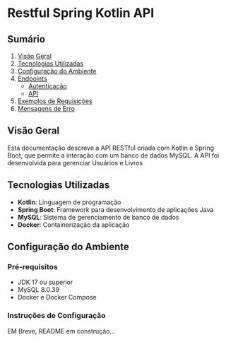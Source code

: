 # Restful Spring Kotlin API

## Sumário

1. [Visão Geral](#visão-geral)
2. [Tecnologias Utilizadas](#tecnologias-utilizadas)
3. [Configuração do Ambiente](#configuração-do-ambiente)
4. [Endpoints](#endpoints)
    - [Autenticação](#autenticação)
    - [API](#api)
5. [Exemplos de Requisições](#exemplos-de-requisições)
6. [Mensagens de Erro](#mensagens-de-erro)

## Visão Geral

Esta documentação descreve a API RESTful criada com Kotlin e Spring Boot, que permite a interação com um banco de dados MySQL. A API foi desenvolvida para gerenciar Usuários e Livros

## Tecnologias Utilizadas

- **Kotlin**: Linguagem de programação
- **Spring Boot**: Framework para desenvolvimento de aplicações Java
- **MySQL**: Sistema de gerenciamento de banco de dados
- **Docker**: Containerização da aplicação

## Configuração do Ambiente

### Pré-requisitos

- JDK 17 ou superior
- MySQL 8.0.39
- Docker e Docker Compose

### Instruções de Configuração
EM Breve, README em construção...
